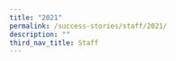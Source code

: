 ```yaml
---
title: "2021"
permalink: /success-stories/staff/2021/
description: ""
third_nav_title: Staff
---
```

